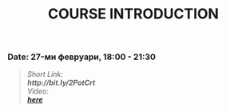 <h1 align="center">COURSE INTRODUCTION</h1>
    <br>

<h3>Date: 27-ми февруари, 18:00 - 21:30</h3>

<blockquote>
    <i>
        Short Link: <br> 
        <b>
            http://bit.ly/2PotCrt
        </b> 
    </i>
    <br>
        <i>
        Video: <br> 
        <b>
            <a href="https://www.youtube.com/watch?v=Dn-kA53aYT4&list=PLdu5EMqCM5n8sQjhbdhfIyc0-qBU-EqQX&index=2&t=0s">here</a>
        </b> 
    </i>
</blockquote>
